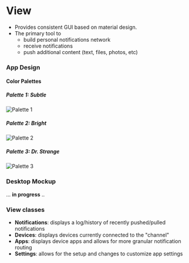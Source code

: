 # View


* Provides consistent GUI based on material design. 
* The primary tool to
    * build personal notifications network
    * receive notifications
    * push additional content (text, files, photos, etc) 


### App Design
#### Color Palettes


##### Palette 1: Subtle
![Palette 1](assets/3.PNG) <!-- .element: style="width=80%" -->


##### Palette 2: Bright
![Palette 2](assets/4.PNG) <!-- .element: style="width=80%" -->


##### Palette 3: Dr. Strange
![Palette 3](assets/5.PNG) <!-- .element: style="width=80%" -->


### Desktop Mockup

... **in progress** ..


### View classes
* **Notifications**: displays a log/history of recently pushed/pulled notifications
* **Devices**: displays devices currently connected to the "channel"
* **Apps**: displays device apps and allows for more granular notification routing
* **Settings**: allows for the setup and changes to customize app settings
